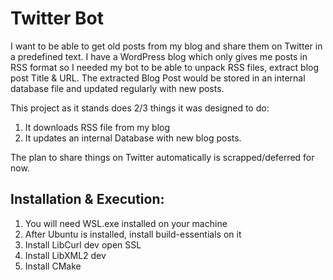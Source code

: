 # Twitter Bot

I want to be able to get old posts from my blog and share them on Twitter in a predefined text. I have a WordPress blog which only gives me posts in RSS format so I needed my bot to be able to unpack RSS files, extract blog post Title & URL. The extracted Blog Post would be stored in an internal database file and updated regularly with new posts. 

This project as it stands does 2/3 things it was designed to do:
1. It downloads RSS file from my blog
2. It updates an internal Database with new blog posts. 

The plan to share things on Twitter automatically is scrapped/deferred for now. 

## Installation & Execution:

1. You will need WSL.exe installed on your machine
2. After Ubuntu is installed, install build-essentials on it
3. Install LibCurl dev open SSL 
4. Install LibXML2 dev
5. Install CMake
